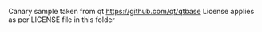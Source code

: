 Canary sample taken from qt https://github.com/qt/qtbase
License applies as per LICENSE file in this folder
